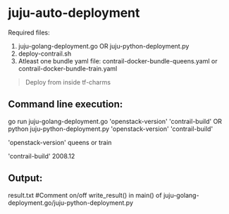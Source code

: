 # juju-auto-deployment
Required files:
1. juju-golang-deployment.go OR juju-python-deployment.py
2. deploy-contrail.sh
3. Atleast one bundle yaml file: contrail-docker-bundle-queens.yaml or contrail-docker-bundle-train.yaml

> Deploy from inside tf-charms

Command line execution:
-----------------------
go run juju-golang-deployment.go 'openstack-version' 'contrail-build'
 OR 
 python juju-python-deployment.py 'openstack-version' 'contrail-build' 

'openstack-version'
 queens
 or
 train

'contrail-build'
 2008.12 
 
 Output:
 -------
 result.txt
 #Comment on/off write_result() in main() of juju-golang-deployment.go/juju-python-deployment.py

